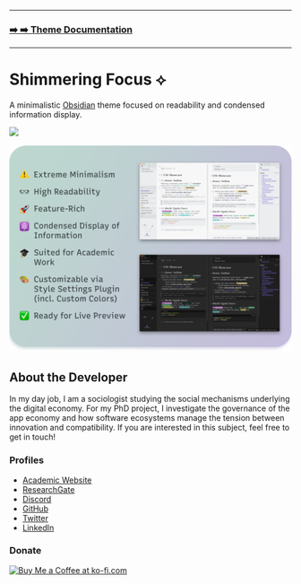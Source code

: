 
---

### [➡️ ➡️ Theme Documentation](https://chrisgrieser.github.io/shimmering-focus/)

---

# Shimmering Focus ⟡

A minimalistic [Obsidian](https://obsidian.md/) theme focused on readability and condensed information display.

![](https://img.shields.io/badge/downloads-22557-6E4E9B?style=plastic)

![Promo Screenshot](docs/images/Promo%20Screenshot/promo-screenshot.png)

## About the Developer
In my day job, I am a sociologist studying the social mechanisms underlying the digital economy. For my PhD project, I investigate the governance of the app economy and how software ecosystems manage the tension between innovation and compatibility. If you are interested in this subject, feel free to get in touch!

<!-- markdown-link-check-disable -->

### Profiles
- [Academic Website](https://chris-grieser.de/)
- [ResearchGate](https://www.researchgate.net/profile/Christopher-Grieser)
- [Discord](https://discordapp.com/users/462774483044794368/)
- [GitHub](https://github.com/chrisgrieser/)
- [Twitter](https://twitter.com/pseudo_meta)
- [LinkedIn](https://www.linkedin.com/in/christopher-grieser-ba693b17a/)

### Donate
<a href='https://ko-fi.com/Y8Y86SQ91' target='_blank'><img height='36' style='border:0px;height:36px;' src='https://cdn.ko-fi.com/cdn/kofi1.png?v=3' border='0' alt='Buy Me a Coffee at ko-fi.com' /></a>
